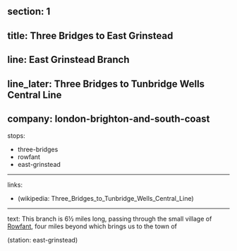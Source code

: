 ﻿section: 1
----
title: Three Bridges to East Grinstead
----
line: East Grinstead Branch
----
line_later: Three Bridges to Tunbridge Wells Central Line
----
company: london-brighton-and-south-coast
----
stops:
- three-bridges
- rowfant
- east-grinstead
----
links:
- (wikipedia: Three_Bridges_to_Tunbridge_Wells_Central_Line)
----
text: This branch is 6½ miles long, passing through the small village of [Rowfant](/stations/rowfant), four miles beyond which brings us to the town of

(station: east-grinstead)
